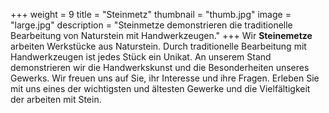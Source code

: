 +++
weight = 9
title = "Steinmetz"
thumbnail = "thumb.jpg"
image = "large.jpg"
description = "Steinmetze demonstrieren die traditionelle Bearbeitung von Naturstein mit Handwerkzeugen."
+++
Wir **Steinemetze** arbeiten Werkstücke aus Naturstein. Durch traditionelle Bearbeitung mit Handwerkzeugen ist jedes Stück ein Unikat. An unserem Stand demonstrieren wir die Handwerkskunst und die Besonderheiten unseres Gewerks. Wir freuen uns auf Sie, ihr Interesse und ihre Fragen. Erleben Sie mit uns eines der wichtigsten und ältesten Gewerke und die Vielfältigkeit der arbeiten mit Stein.
